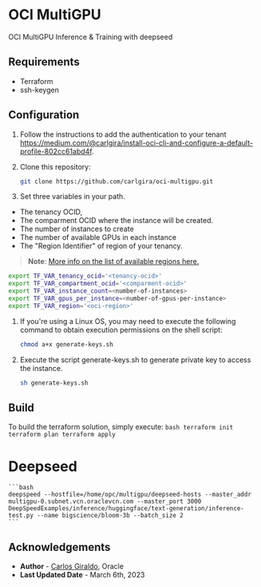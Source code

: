 # OCI MultiGPU 

OCI MultiGPU Inference & Training with deepseed

## Requirements
- Terraform
- ssh-keygen

## Configuration

1. Follow the instructions to add the authentication to your tenant https://medium.com/@carlgira/install-oci-cli-and-configure-a-default-profile-802cc61abd4f.
2. Clone this repository:
    ```bash
    git clone https://github.com/carlgira/oci-multigpu.git
    ```

3. Set three variables in your path. 
- The tenancy OCID, 
- The comparment OCID where the instance will be created.
- The number of instances to create
- The number of available GPUs in each instance
- The "Region Identifier" of region of your tenancy.
> **Note**: [More info on the list of available regions here.](https://docs.oracle.com/en-us/iaas/Content/General/Concepts/regions.htm)

```bash
export TF_VAR_tenancy_ocid='<tenancy-ocid>'
export TF_VAR_compartment_ocid='<comparment-ocid>'
export TF_VAR_instance_count=<number-of-instances>
export TF_VAR_gpus_per_instance=<number-of-gpus-per-instance>
export TF_VAR_region='<oci-region>'
```

1. If you're using a Linux OS, you may need to execute the following command to obtain execution permissions on the shell script:
    ```bash
    chmod a+x generate-keys.sh
    ```
2. Execute the script generate-keys.sh to generate private key to access the instance. 
    ```bash
    sh generate-keys.sh
    ```

## Build

To build the terraform solution, simply execute: 
    ```bash
    terraform init
    terraform plan
    terraform apply
    ```

# Deepseed
    ```bash
    deepspeed --hostfile=/home/opc/multigpu/deepseed-hosts --master_addr multigpu-0.subnet.vcn.oraclevcn.com --master_port 3000 DeepSpeedExamples/inference/huggingface/text-generation/inference-test.py --name bigscience/bloom-3b --batch_size 2
    ```

## Acknowledgements

* **Author** - [Carlos Giraldo](https://www.linkedin.com/in/carlos-giraldo-a79b073b/), Oracle
* **Last Updated Date** - March 6th, 2023